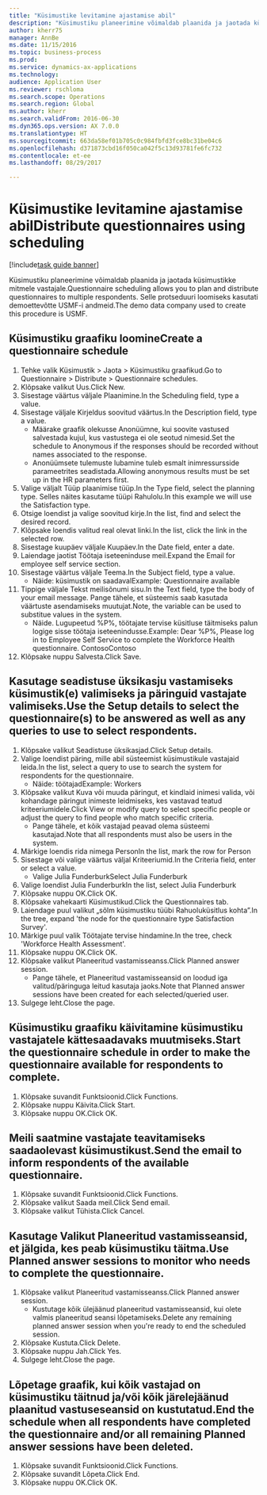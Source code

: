 ```yaml
--- 
title: "Küsimustike levitamine ajastamise abil"
description: "Küsimustiku planeerimine võimaldab plaanida ja jaotada küsimustikke mitmele vastajale."
author: kherr75
manager: AnnBe
ms.date: 11/15/2016
ms.topic: business-process
ms.prod: 
ms.service: dynamics-ax-applications
ms.technology: 
audience: Application User
ms.reviewer: rschloma
ms.search.scope: Operations
ms.search.region: Global
ms.author: kherr
ms.search.validFrom: 2016-06-30
ms.dyn365.ops.version: AX 7.0.0
ms.translationtype: HT
ms.sourcegitcommit: 663da58ef01b705c0c984fbfd3fce8bc31be04c6
ms.openlocfilehash: d371873cbd16f050ca042f5c13d93781fe6fc732
ms.contentlocale: et-ee
ms.lasthandoff: 08/29/2017

---
```

# <a name="distribute-questionnaires-using-scheduling"></a><span data-ttu-id="c89ef-103">Küsimustike levitamine ajastamise abil</span><span class="sxs-lookup"><span data-stu-id="c89ef-103">Distribute questionnaires using scheduling</span></span>

[!include[task guide banner](../../includes/task-guide-banner.md)]

<span data-ttu-id="c89ef-104">Küsimustiku planeerimine võimaldab plaanida ja jaotada küsimustikke mitmele vastajale.</span><span class="sxs-lookup"><span data-stu-id="c89ef-104">Questionnaire scheduling allows you to plan and distribute questionnaires to multiple respondents.</span></span> <span data-ttu-id="c89ef-105">Selle protseduuri loomiseks kasutati demoettevõtte USMF-i andmeid.</span><span class="sxs-lookup"><span data-stu-id="c89ef-105">The demo data company used to create this procedure is USMF.</span></span>


## <a name="create-a-questionnaire-schedule"></a><span data-ttu-id="c89ef-106">Küsimustiku graafiku loomine</span><span class="sxs-lookup"><span data-stu-id="c89ef-106">Create a questionnaire schedule</span></span>
1. <span data-ttu-id="c89ef-107">Tehke valik Küsimustik > Jaota > Küsimustiku graafikud.</span><span class="sxs-lookup"><span data-stu-id="c89ef-107">Go to Questionnaire > Distribute > Questionnaire schedules.</span></span>
2. <span data-ttu-id="c89ef-108">Klõpsake valikut Uus.</span><span class="sxs-lookup"><span data-stu-id="c89ef-108">Click New.</span></span>
3. <span data-ttu-id="c89ef-109">Sisestage väärtus väljale Plaanimine.</span><span class="sxs-lookup"><span data-stu-id="c89ef-109">In the Scheduling field, type a value.</span></span>
4. <span data-ttu-id="c89ef-110">Sisestage väljale Kirjeldus soovitud väärtus.</span><span class="sxs-lookup"><span data-stu-id="c89ef-110">In the Description field, type a value.</span></span>
    * <span data-ttu-id="c89ef-111">Määrake graafik olekusse Anonüümne, kui soovite vastused salvestada kujul, kus vastustega ei ole seotud nimesid.</span><span class="sxs-lookup"><span data-stu-id="c89ef-111">Set the schedule to Anonymous if the responses should be recorded without names associated to the response.</span></span>  
    * <span data-ttu-id="c89ef-112">Anonüümsete tulemuste lubamine tuleb esmalt inimressursside parameetrites seadistada.</span><span class="sxs-lookup"><span data-stu-id="c89ef-112">Allowing anonymous results must be set up in the HR parameters first.</span></span>  
5. <span data-ttu-id="c89ef-113">Valige väljalt Tüüp plaanimise tüüp.</span><span class="sxs-lookup"><span data-stu-id="c89ef-113">In the Type field, select the planning type.</span></span>  <span data-ttu-id="c89ef-114">Selles näites kasutame tüüpi Rahulolu.</span><span class="sxs-lookup"><span data-stu-id="c89ef-114">In this example we will use the Satisfaction type.</span></span>
6. <span data-ttu-id="c89ef-115">Otsige loendist ja valige soovitud kirje.</span><span class="sxs-lookup"><span data-stu-id="c89ef-115">In the list, find and select the desired record.</span></span>
7. <span data-ttu-id="c89ef-116">Klõpsake loendis valitud real olevat linki.</span><span class="sxs-lookup"><span data-stu-id="c89ef-116">In the list, click the link in the selected row.</span></span>
8. <span data-ttu-id="c89ef-117">Sisestage kuupäev väljale Kuupäev.</span><span class="sxs-lookup"><span data-stu-id="c89ef-117">In the Date field, enter a date.</span></span>
9. <span data-ttu-id="c89ef-118">Laiendage jaotist Töötaja iseteeninduse meil.</span><span class="sxs-lookup"><span data-stu-id="c89ef-118">Expand the Email for employee self service section.</span></span>
10. <span data-ttu-id="c89ef-119">Sisestage väärtus väljale Teema.</span><span class="sxs-lookup"><span data-stu-id="c89ef-119">In the Subject field, type a value.</span></span>
    * <span data-ttu-id="c89ef-120">Näide: küsimustik on saadaval</span><span class="sxs-lookup"><span data-stu-id="c89ef-120">Example: Questionnaire available</span></span>  
11. <span data-ttu-id="c89ef-121">Tippige väljale Tekst meilisõnumi sisu.</span><span class="sxs-lookup"><span data-stu-id="c89ef-121">In the Text field, type the body of your email message.</span></span> <span data-ttu-id="c89ef-122">Pange tähele, et süsteemis saab kasutada väärtuste asendamiseks muutujat.</span><span class="sxs-lookup"><span data-stu-id="c89ef-122">Note, the variable can be used to substitue values in the system.</span></span>
    * <span data-ttu-id="c89ef-123">Näide. Lugupeetud %P%, töötajate tervise küsitluse täitmiseks palun logige sisse töötaja iseteenindusse.</span><span class="sxs-lookup"><span data-stu-id="c89ef-123">Example:   Dear %P%,  Please log in to Employee Self Service to complete the Workforce Health questionnaire.</span></span>  <span data-ttu-id="c89ef-124">Contoso</span><span class="sxs-lookup"><span data-stu-id="c89ef-124">Contoso</span></span>  
12. <span data-ttu-id="c89ef-125">Klõpsake nuppu Salvesta.</span><span class="sxs-lookup"><span data-stu-id="c89ef-125">Click Save.</span></span>

## <a name="use-the-setup-details-to-select-the-questionnaires-to-be-answered-as-well-as-any-queries-to-use-to-select-respondents"></a><span data-ttu-id="c89ef-126">Kasutage seadistuse üksikasju vastamiseks küsimustik(e) valimiseks ja päringuid vastajate valimiseks.</span><span class="sxs-lookup"><span data-stu-id="c89ef-126">Use the Setup details to select the questionnaire(s) to be answered as well as any queries to use to select respondents.</span></span>
1. <span data-ttu-id="c89ef-127">Klõpsake valikut Seadistuse üksikasjad.</span><span class="sxs-lookup"><span data-stu-id="c89ef-127">Click Setup details.</span></span>
2. <span data-ttu-id="c89ef-128">Valige loendist päring, mille abil süsteemist küsimustikule vastajaid leida.</span><span class="sxs-lookup"><span data-stu-id="c89ef-128">In the list, select a query to use to search the system for respondents for the questionnaire.</span></span>
    * <span data-ttu-id="c89ef-129">Näide: töötajad</span><span class="sxs-lookup"><span data-stu-id="c89ef-129">Example: Workers</span></span>  
3. <span data-ttu-id="c89ef-130">Klõpsake valikut Kuva või muuda päringut, et kindlaid inimesi valida, või kohandage päringut inimeste leidmiseks, kes vastavad teatud kriteeriumidele.</span><span class="sxs-lookup"><span data-stu-id="c89ef-130">Click View or modify query to select specific people or adjust the query to find people who match specific criteria.</span></span>
    * <span data-ttu-id="c89ef-131">Pange tähele, et kõik vastajad peavad olema süsteemi kasutajad.</span><span class="sxs-lookup"><span data-stu-id="c89ef-131">Note that all respondents must also be users in the system.</span></span>  
4. <span data-ttu-id="c89ef-132">Märkige loendis rida nimega Person</span><span class="sxs-lookup"><span data-stu-id="c89ef-132">In the list, mark the row for Person</span></span>
5. <span data-ttu-id="c89ef-133">Sisestage või valige väärtus väljal Kriteeriumid.</span><span class="sxs-lookup"><span data-stu-id="c89ef-133">In the Criteria field, enter or select a value.</span></span>
    * <span data-ttu-id="c89ef-134">Valige Julia Funderburk</span><span class="sxs-lookup"><span data-stu-id="c89ef-134">Select Julia Funderburk</span></span>  
6. <span data-ttu-id="c89ef-135">Valige loendist Julia Funderburk</span><span class="sxs-lookup"><span data-stu-id="c89ef-135">In the list, select Julia Funderburk</span></span>
7. <span data-ttu-id="c89ef-136">Klõpsake nuppu OK.</span><span class="sxs-lookup"><span data-stu-id="c89ef-136">Click OK.</span></span>
8. <span data-ttu-id="c89ef-137">Klõpsake vahekaarti Küsimustikud.</span><span class="sxs-lookup"><span data-stu-id="c89ef-137">Click the Questionnaires tab.</span></span>
9. <span data-ttu-id="c89ef-138">Laiendage puul valikut „sõlm küsimustiku tüübi Rahuoluküsitlus kohta”.</span><span class="sxs-lookup"><span data-stu-id="c89ef-138">In the tree, expand 'the node for the questionnaire type Satisfaction Survey'.</span></span>
10. <span data-ttu-id="c89ef-139">Märkige puul valik Töötajate tervise hindamine.</span><span class="sxs-lookup"><span data-stu-id="c89ef-139">In the tree, check 'Workforce Health Assessment'.</span></span>
11. <span data-ttu-id="c89ef-140">Klõpsake nuppu OK.</span><span class="sxs-lookup"><span data-stu-id="c89ef-140">Click OK.</span></span>
12. <span data-ttu-id="c89ef-141">Klõpsake valikut Planeeritud vastamisseanss.</span><span class="sxs-lookup"><span data-stu-id="c89ef-141">Click Planned answer session.</span></span>
    * <span data-ttu-id="c89ef-142">Pange tähele, et Planeeritud vastamisseansid on loodud iga valitud/päringuga leitud kasutaja jaoks.</span><span class="sxs-lookup"><span data-stu-id="c89ef-142">Note that Planned answer sessions have been created for each selected/queried user.</span></span>  
13. <span data-ttu-id="c89ef-143">Sulgege leht.</span><span class="sxs-lookup"><span data-stu-id="c89ef-143">Close the page.</span></span>

## <a name="start-the-questionnaire-schedule-in-order-to-make-the-questionnaire-available-for-respondents-to-complete"></a><span data-ttu-id="c89ef-144">Küsimustiku graafiku käivitamine küsimustiku vastajatele kättesaadavaks muutmiseks.</span><span class="sxs-lookup"><span data-stu-id="c89ef-144">Start the questionnaire schedule in order to make the questionnaire available for respondents to complete.</span></span>
1. <span data-ttu-id="c89ef-145">Klõpsake suvandit Funktsioonid.</span><span class="sxs-lookup"><span data-stu-id="c89ef-145">Click Functions.</span></span>
2. <span data-ttu-id="c89ef-146">Klõpsake nuppu Käivita.</span><span class="sxs-lookup"><span data-stu-id="c89ef-146">Click Start.</span></span>
3. <span data-ttu-id="c89ef-147">Klõpsake nuppu OK.</span><span class="sxs-lookup"><span data-stu-id="c89ef-147">Click OK.</span></span>

## <a name="send-the-email-to-inform-respondents-of-the-available-questionnaire"></a><span data-ttu-id="c89ef-148">Meili saatmine vastajate teavitamiseks saadaolevast küsimustikust.</span><span class="sxs-lookup"><span data-stu-id="c89ef-148">Send the email to inform respondents of the available questionnaire.</span></span>
1. <span data-ttu-id="c89ef-149">Klõpsake suvandit Funktsioonid.</span><span class="sxs-lookup"><span data-stu-id="c89ef-149">Click Functions.</span></span>
2. <span data-ttu-id="c89ef-150">Klõpsake valikut Saada meil.</span><span class="sxs-lookup"><span data-stu-id="c89ef-150">Click Send email.</span></span>
3. <span data-ttu-id="c89ef-151">Klõpsake valikut Tühista.</span><span class="sxs-lookup"><span data-stu-id="c89ef-151">Click Cancel.</span></span>

## <a name="use-planned-answer-sessions-to-monitor-who-needs-to-complete-the-questionnaire"></a><span data-ttu-id="c89ef-152">Kasutage Valikut Planeeritud vastamisseansid, et jälgida, kes peab küsimustiku täitma.</span><span class="sxs-lookup"><span data-stu-id="c89ef-152">Use Planned answer sessions to monitor who needs to complete the questionnaire.</span></span>
1. <span data-ttu-id="c89ef-153">Klõpsake valikut Planeeritud vastamisseanss.</span><span class="sxs-lookup"><span data-stu-id="c89ef-153">Click Planned answer session.</span></span>
    * <span data-ttu-id="c89ef-154">Kustutage kõik ülejäänud planeeritud vastamisseansid, kui olete valmis planeeritud seansi lõpetamiseks.</span><span class="sxs-lookup"><span data-stu-id="c89ef-154">Delete any remaining planned answer session when you're ready to end the scheduled session.</span></span>  
2. <span data-ttu-id="c89ef-155">Klõpsake  Kustuta.</span><span class="sxs-lookup"><span data-stu-id="c89ef-155">Click Delete.</span></span>
3. <span data-ttu-id="c89ef-156">Klõpsake nuppu Jah.</span><span class="sxs-lookup"><span data-stu-id="c89ef-156">Click Yes.</span></span>
4. <span data-ttu-id="c89ef-157">Sulgege leht.</span><span class="sxs-lookup"><span data-stu-id="c89ef-157">Close the page.</span></span>

## <a name="end-the-schedule-when-all-respondents-have-completed-the-questionnaire-andor-all-remaining-planned-answer-sessions-have-been-deleted"></a><span data-ttu-id="c89ef-158">Lõpetage graafik, kui kõik vastajad on küsimustiku täitnud ja/või kõik järelejäänud plaanitud vastuseseansid on kustutatud.</span><span class="sxs-lookup"><span data-stu-id="c89ef-158">End the schedule when all respondents have completed the questionnaire and/or all remaining Planned answer sessions have been deleted.</span></span>
1. <span data-ttu-id="c89ef-159">Klõpsake suvandit Funktsioonid.</span><span class="sxs-lookup"><span data-stu-id="c89ef-159">Click Functions.</span></span>
2. <span data-ttu-id="c89ef-160">Klõpsake suvandit Lõpeta.</span><span class="sxs-lookup"><span data-stu-id="c89ef-160">Click End.</span></span>
3. <span data-ttu-id="c89ef-161">Klõpsake nuppu OK.</span><span class="sxs-lookup"><span data-stu-id="c89ef-161">Click OK.</span></span>


